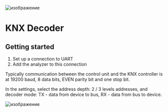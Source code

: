 ![изображение](https://github.com/user-attachments/assets/46364e55-51d9-45cc-89cd-a65dd762e012)

  # KNX Decoder
  
## Getting started

1. Set up a connection to UART
2. Add the analyzer to this connection 

Typically communication between the control unit and the KNX controller is at 19200 baud, 8 data bits, EVEN parity bit and one stop bit.

In the settings, select the address depth: 2 / 3 levels addresses, and decoder mode: TX - data from device to bus, RX - data from bus to device.

![изображение](https://github.com/user-attachments/assets/b0907abd-486a-4551-8428-77b127140fe7)





